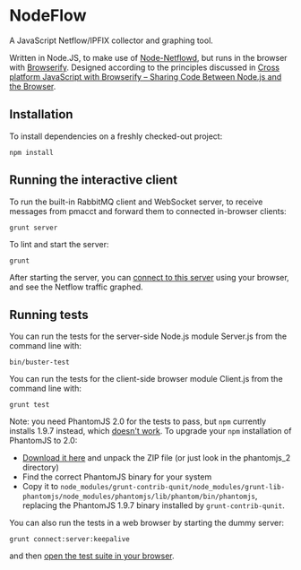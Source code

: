 # NodeFlow

A JavaScript Netflow/IPFIX collector and graphing tool.

Written in Node.JS, to make use of
[Node-Netflowd](https://github.com/Sghazzawi/Node-Netflowd), but runs in the
browser with [Browserify](https://github.com/substack/node-browserify).
Designed according to the principles discussed in
[Cross platform JavaScript with Browserify – Sharing Code Between Node.js and the Browser](https://blog.codecentric.de/en/2014/02/cross-platform-javascript/).

## Installation

To install dependencies on a freshly checked-out project:

	npm install

## Running the interactive client

To run the built-in RabbitMQ client and WebSocket server, to receive
messages from pmacct and forward them to connected in-browser clients:

	grunt server

To lint and start the server:

	grunt

After starting the server, you can
[connect to this server](http://localhost:8080/www/client.html) using your
browser, and see the Netflow traffic graphed.

## Running tests

You can run the tests for the server-side Node.js module Server.js from the
command line with:

	bin/buster-test

You can run the tests for the client-side browser module Client.js from the
command line with:

	grunt test

Note: you need PhantomJS 2.0 for the tests to pass, but `npm` currently
installs 1.9.7 instead, which
[doesn't work](https://github.com/ariya/phantomjs/issues/10952). To upgrade
your `npm` installation of PhantomJS to 2.0:

* [Download it here](https://groups.google.com/d/msg/phantomjs/cgTH-jqCSGg/RGWsAHiVSZAJ)
  and unpack the ZIP file (or just look in the phantomjs_2 directory)
* Find the correct PhantomJS binary for your system
* Copy it to `node_modules/grunt-contrib-qunit/node_modules/grunt-lib-phantomjs/node_modules/phantomjs/lib/phantom/bin/phantomjs`,
replacing the PhantomJS 1.9.7 binary installed by `grunt-contrib-qunit`.

You can also run the tests in a web browser by starting the dummy server:

	grunt connect:server:keepalive

and then [open the test suite in your browser](http://localhost:1234/test/runner.html).

